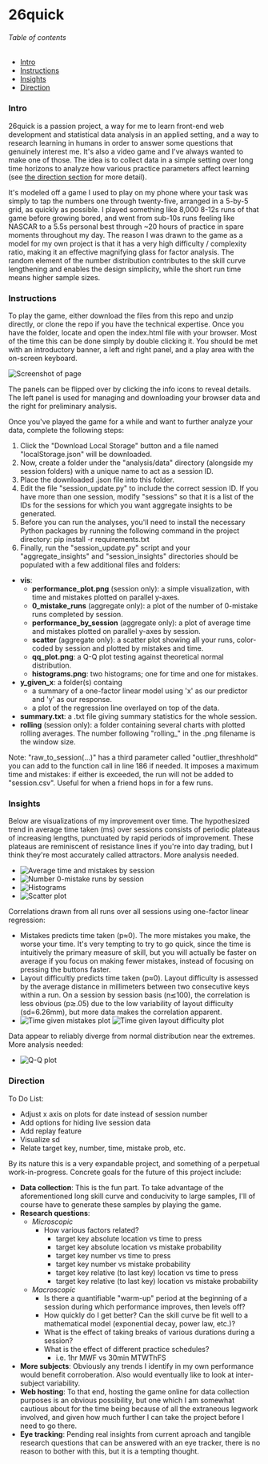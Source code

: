 # 26quick

###### Table of contents

* [Intro](#intro)
* [Instructions](#instructions)
* [Insights](#insights)
* [Direction](#direction)

### Intro

26quick is a passion project, a way for me to learn front-end web development and statistical data analysis in an applied setting, and a way to research learning in humans in order to answer some questions that genuinely interest me. It's also a video game and I've always wanted to make one of those. The idea is to collect data in a simple setting over long time horizons to analyze how various practice parameters affect learning (see [the direction section](#direction) for more detail).

It's modeled off a game I used to play on my phone where your task was simply to tap the numbers one through twenty-five, arranged in a 5-by-5 grid, as quickly as possible. I played something like 8,000 8-12s runs of that game before growing bored, and went from sub-10s runs feeling like NASCAR to a 5.5s personal best through ~20 hours of practice in spare moments throughout my day. The reason I was drawn to the game as a model for my own project is that it has a very high difficulty / complexity ratio, making it an effective magnifying glass for factor analysis. The random element of the number distribution contributes to the skill curve lengthening and enables the design simplicity, while the short run time means higher sample sizes.
 
### Instructions

To play the game, either download the files from this repo and unzip directly, or clone the repo if you have the technical expertise. Once you have the folder, locate and open the index.html file with your browser. Most of the time this can be done simply by double clicking it. You should be met with an introductory banner, a left and right panel, and a play area with the on-screen keyboard.

![Screenshot of page](images/screenshot.png)

The panels can be flipped over by clicking the info icons to reveal details. The left panel is used for managing and downloading your browser data and the right for preliminary analysis.

Once you've played the game for a while and want to further analyze your data, complete the following steps:
1) Click the "Download Local Storage" button and a file named "localStorage.json" will be downloaded.
2) Now, create a folder under the "analysis/data" directory (alongside my session folders) with a unique name to act as a session ID.
3) Place the downloaded .json file into this folder.
4) Edit the file "session_update.py" to include the correct session ID. If you have more than one session, modify "sessions" so that it is a list of the IDs for the sessions for which you want aggregate insights to be generated.
5) Before you can run the analyses, you'll need to install the necessary Python packages by running the following command in the project directory: pip install -r requirements.txt
6) Finally, run the "session_update.py" script and your "aggregate_insights" and "session_insights" directories should be populated with a few additional files and folders:
  * **vis**:
    - **performance_plot.png** (session only): a simple visualization, with time and mistakes plotted on parallel y-axes.
    - **0_mistake_runs** (aggregate only): a plot of the number of 0-mistake runs completed by session.
    - **performance_by_session** (aggregate only): a plot of average time and mistakes plotted on parallel y-axes by session.
    - **scatter** (aggregate only): a scatter plot showing all your runs, color-coded by session and plotted by mistakes and time.
    - **qq_plot.png**: a Q-Q plot testing against theoretical normal distribution.
    - **histograms.png**: two histograms; one for time and one for mistakes.
  * **y_given_x**: a folder(s) containg 
    - a summary of a one-factor linear model using 'x' as our predictor and 'y' as our response.
    - a plot of the regression line overlayed on top of the data.
  * **summary.txt**: a .txt file giving summary statistics for the whole session.
  * **rolling** (session only): a folder containing several charts with plotted rolling averages. The number following "rolling_" in the .png filename is the window size.

Note: "raw_to_session(...)" has a third parameter called "outlier_threshhold" you can add to the function call in line 186 if needed. It imposes a maximum time and mistakes: if either is exceeded, the run will not be added to "session.csv". Useful for when a friend hops in for a few runs.

### Insights

Below are visualizations of my improvement over time. The hypothesized trend in average time taken (ms) over sessions consists of periodic plateaus of increasing lengths, punctuated by rapid periods of improvement. These plateaus are reminiscent of resistance lines if you're into day trading, but I think they're most accurately called attractors. More analysis needed.
* ![Average time and mistakes by session](analysis/aggregate_insights/vis/performance_by_session.png)
* ![Number 0-mistake runs by session](analysis/aggregate_insights/vis/perfect.png)
* ![Histograms](analysis/aggregate_insights/vis/histograms.png)
* ![Scatter plot](analysis/aggregate_insights/vis/scatter.png)

Correlations drawn from all runs over all sessions using one-factor linear regression:
* Mistakes predicts time taken (p≈0). The more mistakes you make, the worse your time. It's very tempting to try to go quick, since the time is intuitively the primary measure of skill, but you will actually be faster on average if you focus on making fewer mistakes, instead of focusing on pressing the buttons faster.
* Layout difficultly predicts time taken (p≈0). Layout difficulty is assessed by the average distance in millimeters between two consecutive keys within a run. On a session by session basis (n≲100), the correlation is less obvious (p≳.05) due to the low variability of layout difficulty (sd=6.26mm), but more data makes the correlation apparent.
* ![Time given mistakes plot](analysis/aggregate_insights/time_given_mistakes/plot.png) ![Time given layout difficulty plot](analysis/aggregate_insights/time_given_diff/plot.png)

Data appear to reliably diverge from normal distribution near the extremes. More analysis needed:
* ![Q-Q plot](analysis/aggregate_insights/vis/qq_plots.png)


### Direction

To Do List:
* Adjust x axis on plots for date instead of session number
* Add options for hiding live session data
* Add replay feature
* Visualize sd
* Relate target key, number, time, mistake prob, etc.

By its nature this is a very expandable project, and something of a perpetual work-in-progress. Concrete goals for the future of this project include:
* **Data collection**: This is the fun part. To take advantage of the aforementioned long skill curve and conducivity to large samples, I'll of course have to generate these samples by playing the game.
* **Research questions**:
  - *Microscopic*
      + How various factors related?
        - target key absolute location vs time to press
        - target key absolute location vs mistake probability
        - target key number vs time to press
        - target key number vs mistake probability
        - target key relative (to last key) location vs time to press
        - target key relative (to last key) location vs mistake probability
  - *Macroscopic*
      + Is there a quantifiable "warm-up" period at the beginning of a session during which performance improves, then levels off?
      + How quickly do I get better? Can the skill curve be fit well to a mathematical model (exponential decay, power law, etc.)?
      + What is the effect of taking breaks of various durations during a session?
      + What is the effect of different practice schedules? 
        - i.e. 1hr MWF vs 30min MTWThFS
* **More subjects**: Obviously any trends I identify in my own performance would benefit corroberation. Also would eventually like to look at inter-subject variability.
* **Web hosting**: To that end, hosting the game online for data collection purposes is an obvious possibility, but one which I am somewhat cautious about for the time being because of all the extraneous legwork involved, and given how much further I can take the project before I need to go there.
* **Eye tracking**: Pending real insights from current aproach and tangible research questions that can be answered with an eye tracker, there is no reason to bother with this, but it is a tempting thought.
